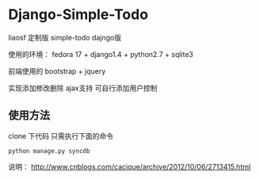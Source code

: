 Django-Simple-Todo
==================
liaosf 定制版
simple-todo dajngo版

使用的环境： fedora 17 + django1.4 + python2.7 + sqlite3

前端使用的 bootstrap + jquery

实现添加修改删除 ajax支持 可自行添加用户控制

## 使用方法

clone 下代码 只需执行下面的命令

    python manage.py syncdb

说明： http://www.cnblogs.com/cacique/archive/2012/10/06/2713415.html
